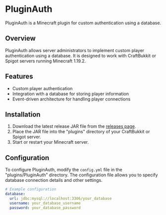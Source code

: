 # PluginAuth

PluginAuth is a Minecraft plugin for custom authentication using a database.

## Overview

PluginAuth allows server administrators to implement custom player authentication using a database. It is designed to work with CraftBukkit or Spigot servers running Minecraft 1.19.2.

## Features

- Custom player authentication
- Integration with a database for storing player information
- Event-driven architecture for handling player connections

## Installation

1. Download the latest release JAR file from the [releases page](https://github.com/votre-utilisateur/PluginAuth/releases).
2. Place the JAR file into the "plugins" directory of your CraftBukkit or Spigot server.
3. Start or restart your Minecraft server.

## Configuration

To configure PluginAuth, modify the `config.yml` file in the "plugins/PluginAuth" directory. The configuration file allows you to specify database connection details and other settings.

```yaml
# Example configuration
database:
  url: jdbc:mysql://localhost:3306/your_database
  username: your_database_username
  password: your_database_password

